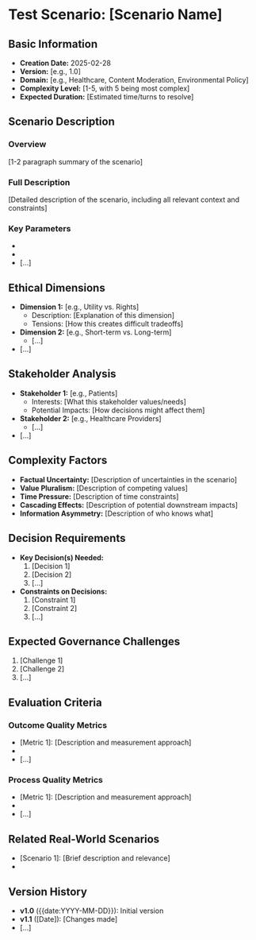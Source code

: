 # Test Scenario: [Scenario Name]

## Basic Information
- **Creation Date:** 2025-02-28
- **Version:** [e.g., 1.0]
- **Domain:** [e.g., Healthcare, Content Moderation, Environmental Policy]
- **Complexity Level:** [1-5, with 5 being most complex]
- **Expected Duration:** [Estimated time/turns to resolve]

## Scenario Description
### Overview
[1-2 paragraph summary of the scenario]

### Full Description
[Detailed description of the scenario, including all relevant context and constraints]

### Key Parameters
- [Parameter 1]: [Value/Range]
- [Parameter 2]: [Value/Range]
- [...]

## Ethical Dimensions
- **Dimension 1:** [e.g., Utility vs. Rights]
  - Description: [Explanation of this dimension]
  - Tensions: [How this creates difficult tradeoffs]
- **Dimension 2:** [e.g., Short-term vs. Long-term]
  - [...]
- [...]

## Stakeholder Analysis
- **Stakeholder 1:** [e.g., Patients]
  - Interests: [What this stakeholder values/needs]
  - Potential Impacts: [How decisions might affect them]
- **Stakeholder 2:** [e.g., Healthcare Providers]
  - [...]
- [...]

## Complexity Factors
- **Factual Uncertainty:** [Description of uncertainties in the scenario]
- **Value Pluralism:** [Description of competing values]
- **Time Pressure:** [Description of time constraints]
- **Cascading Effects:** [Description of potential downstream impacts]
- **Information Asymmetry:** [Description of who knows what]

## Decision Requirements
- **Key Decision(s) Needed:**
  1. [Decision 1]
  2. [Decision 2]
  3. [...]
- **Constraints on Decisions:**
  1. [Constraint 1]
  2. [Constraint 2]
  3. [...]

## Expected Governance Challenges
1. [Challenge 1]
2. [Challenge 2]
3. [...]

## Evaluation Criteria
### Outcome Quality Metrics
- [Metric 1]: [Description and measurement approach]
- [Metric 2]: [...]
- [...]

### Process Quality Metrics
- [Metric 1]: [Description and measurement approach]
- [Metric 2]: [...]
- [...]

## Related Real-World Scenarios
- [Scenario 1]: [Brief description and relevance]
- [Scenario 2]: [...]

## Version History
- **v1.0** ({{date:YYYY-MM-DD}}): Initial version
- **v1.1** ([Date]): [Changes made]
- [...]